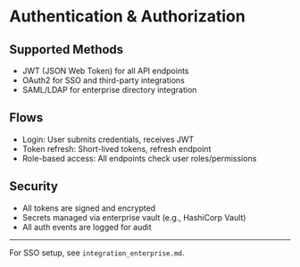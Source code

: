# Authentication & Authorization

## Supported Methods

- JWT (JSON Web Token) for all API endpoints
- OAuth2 for SSO and third-party integrations
- SAML/LDAP for enterprise directory integration

## Flows

- Login: User submits credentials, receives JWT
- Token refresh: Short-lived tokens, refresh endpoint
- Role-based access: All endpoints check user roles/permissions

## Security

- All tokens are signed and encrypted
- Secrets managed via enterprise vault (e.g., HashiCorp Vault)
- All auth events are logged for audit

---

For SSO setup, see `integration_enterprise.md`.
